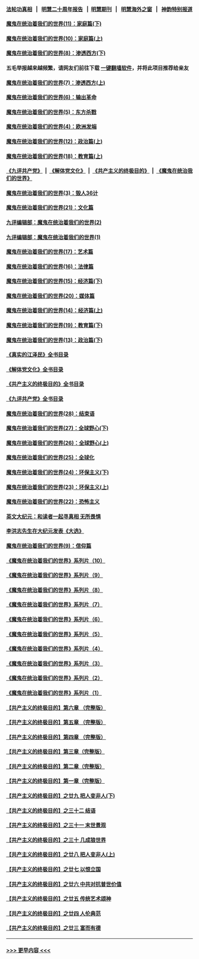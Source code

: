 #### [法轮功真相](https://github.com/gfw-breaker/truth/blob/master/README.md?t=0) &nbsp;&nbsp;|&nbsp;&nbsp; [明慧二十周年报告](https://github.com/gfw-breaker/mh-reports/blob/master/README.md?t=0) &nbsp;&nbsp;|&nbsp;&nbsp;[明慧期刊](https://github.com/gfw-breaker/mh-qikan) &nbsp;&nbsp;|&nbsp;&nbsp; [明慧海外之窗](https://github.com/gfw-breaker/mh-news/blob/master/README.md?t=0) &nbsp;&nbsp;|&nbsp;&nbsp; [神韵特别报道](https://github.com/gfw-breaker/mh-news/blob/master/shenyun.md?t=0)
#### [魔鬼在统治着我们的世界(11)：家庭篇(下)](../pages/nsc422/n10440961.md?t=11182250) 
#### [魔鬼在统治着我们的世界(10)：家庭篇(上)](../pages/nsc422/n10435448.md?t=11182250) 
#### [魔鬼在统治着我们的世界(8)：渗透西方(下)](../pages/nsc422/n10429603.md?t=11182250) 
#### 五毛举报越来越频繁，请网友们前往下载 [一键翻墙软件](https://github.com/gfw-breaker/ssr-accounts)，并将此项目推荐给亲友
#### [魔鬼在统治着我们的世界(7)：渗透西方(上)](../pages/nsc422/n10426013.md?t=11182250) 
#### [魔鬼在统治着我们的世界(6)：输出革命](../pages/nsc422/n10421536.md?t=11182250) 
#### [魔鬼在统治着我们的世界(5)：东方杀戮](../pages/nsc422/n10417707.md?t=11182250) 
#### [魔鬼在统治着我们的世界(4)：欧洲发端](../pages/nsc422/n10414890.md?t=11182250) 
#### [魔鬼在统治着我们的世界(12)：政治篇(上)](../pages/nsc422/n10444576.md?t=11182250) 
#### [魔鬼在统治着我们的世界(18)：教育篇(上)](../pages/nsc422/n10526970.md?t=11182250) 
#### [《九评共产党》](https://github.com/begood0513/9ping.md/blob/master/README.md) &nbsp;|&nbsp; [《解体党文化》](../../../../jtdwh.md/blob/master/README.md)  &nbsp;|&nbsp; [《共产主义的终极目的》](../../../../gczydzjmd.md/blob/master/README.md) &nbsp;|&nbsp; [《魔鬼在统治我们的世界》](../../../../mgztzwmdsj.md/blob/master/README.md) 
#### [魔鬼在统治着我们的世界(3)：毁人36计](../pages/nsc422/n10411583.md?t=11182250) 
#### [魔鬼在统治着我们的世界(21)：文化篇](../pages/nsc422/n10597706.md?t=11182250) 
#### [九评编辑部：魔鬼在统治着我们的世界(2)](../pages/nsc422/n10410036.md?t=11182250) 
#### [九评编辑部：魔鬼在统治着我们的世界(1)](../pages/nsc422/n10406825.md?t=11182250) 
#### [魔鬼在统治着我们的世界(17)：艺术篇](../pages/nsc422/n10499093.md?t=11182250) 
#### [魔鬼在统治着我们的世界(16)：法律篇](../pages/nsc422/n10485969.md?t=11182250) 
#### [魔鬼在统治着我们的世界(15)：经济篇(下)](../pages/nsc422/n10469975.md?t=11182250) 
#### [魔鬼在统治着我们的世界(20)：媒体篇](../pages/nsc422/n10586579.md?t=11182250) 
#### [魔鬼在统治着我们的世界(14)：经济篇(上)](../pages/nsc422/n10457370.md?t=11182250) 
#### [魔鬼在统治着我们的世界(19)：教育篇(下)](../pages/nsc422/n10564808.md?t=11182250) 
#### [魔鬼在统治着我们的世界(13)：政治篇(下)](../pages/nsc422/n10448270.md?t=11182250) 
#### [《真实的江泽民》全书目录](../pages/nsc422/n13721399.md?t=11182250) 
#### [《解体党文化》全书目录](../pages/nsc422/n13721157.md?t=11182250) 
#### [《共产主义的终极目的》全书目录](../pages/nsc422/n13721048.md?t=11182250) 
#### [《九评共产党》全书目录](../pages/nsc422/n13708085.md?t=11182250) 
#### [魔鬼在统治着我们的世界(28)：结束语](../pages/nsc422/n10936246.md?t=11182250) 
#### [魔鬼在统治着我们的世界(27)：全球野心(下)](../pages/nsc422/n10928319.md?t=11182250) 
#### [魔鬼在统治着我们的世界(26)：全球野心(上)](../pages/nsc422/n10900318.md?t=11182250) 
#### [魔鬼在统治着我们的世界(25)：全球化](../pages/nsc422/n10788205.md?t=11182250) 
#### [魔鬼在统治着我们的世界(24)：环保主义(下)](../pages/nsc422/n10695307.md?t=11182250) 
#### [魔鬼在统治着我们的世界(23)：环保主义(上)](../pages/nsc422/n10688613.md?t=11182250) 
#### [魔鬼在统治着我们的世界(22)：恐怖主义](../pages/nsc422/n10614727.md?t=11182250) 
#### [英文大纪元：和读者一起寻真相 无所畏惧](../pages/nsc422/n12542027.md?t=11182250) 
#### [李洪志先生在大纪元发表《大选》](../pages/nsc422/n12534746.md?t=11182250) 
#### [魔鬼在统治着我们的世界(9)：信仰篇](../pages/nsc422/n10432159.md?t=11182250) 
#### [《魔鬼在统治着我们的世界》系列片（10）](../pages/nsc422/n12292670.md?t=11182250) 
#### [《魔鬼在统治着我们的世界》系列片（9）](../pages/nsc422/n12290859.md?t=11182250) 
#### [《魔鬼在统治着我们的世界》系列片（8）](../pages/nsc422/n12287445.md?t=11182250) 
#### [《魔鬼在统治着我们的世界》系列片（7）](../pages/nsc422/n12283425.md?t=11182250) 
#### [《魔鬼在统治着我们的世界》系列片（6）](../pages/nsc422/n12282314.md?t=11182250) 
#### [《魔鬼在统治着我们的世界》系列片（5）](../pages/nsc422/n12281419.md?t=11182250) 
#### [《魔鬼在统治着我们的世界》系列片（4）](../pages/nsc422/n12274024.md?t=11182250) 
#### [《魔鬼在统治着我们的世界》系列片（3）](../pages/nsc422/n12271322.md?t=11182250) 
#### [《魔鬼在统治着我们的世界》系列片（2）](../pages/nsc422/n12269049.md?t=11182250) 
#### [《魔鬼在统治着我们的世界》系列片（1）](../pages/nsc422/n12267575.md?t=11182250) 
#### [【共产主义的终极目的】第六章 （完整版）](../pages/nsc422/n11428913.md?t=11182250) 
#### [【共产主义的终极目的】第五章 （完整版）](../pages/nsc422/n11428912.md?t=11182250) 
#### [【共产主义的终极目的】第四章 （完整版）](../pages/nsc422/n11428907.md?t=11182250) 
#### [【共产主义的终极目的】第三章（完整版）](../pages/nsc422/n11428848.md?t=11182250) 
#### [【共产主义的终极目的】第二章（完整版）](../pages/nsc422/n11428831.md?t=11182250) 
#### [【共产主义的终极目的】第一章（完整版）](../pages/nsc422/n11417651.md?t=11182250) 
#### [【共产主义的终极目的】之廿九 把人变非人(下)](../pages/nsc422/n11344140.md?t=11182250) 
#### [【共产主义的终极目的】之三十二 结语](../pages/nsc422/n11360535.md?t=11182250) 
#### [【共产主义的终极目的】之三十一 末世景观](../pages/nsc422/n11351129.md?t=11182250) 
#### [【共产主义的终极目的】之三十 几成狼世界](../pages/nsc422/n11348280.md?t=11182250) 
#### [【共产主义的终极目的】之廿八 把人变非人(上)](../pages/nsc422/n11340492.md?t=11182250) 
#### [【共产主义的终极目的】之廿七 以恨立国](../pages/nsc422/n11336944.md?t=11182250) 
#### [【共产主义的终极目的】之廿六 中共对抗普世价值](../pages/nsc422/n11324785.md?t=11182250) 
#### [【共产主义的终极目的】之廿五 传统艺术颂神](../pages/nsc422/n11296396.md?t=11182250) 
#### [【共产主义的终极目的】之廿四 人伦典范](../pages/nsc422/n11296397.md?t=11182250) 
#### [【共产主义的终极目的】之廿三 富而有德](../pages/nsc422/n11283598.md?t=11182250) 

----
#### [ >>> 更早内容 <<< ](../indexes/nsc422-earlier.md)
